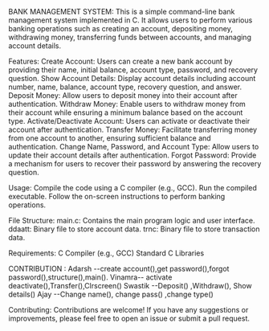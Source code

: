 BANK MANAGEMENT SYSTEM:
This is a simple command-line bank management system implemented in C. It allows users to perform various banking operations such as creating an account, depositing money, withdrawing money, transferring funds between accounts, and managing account details.

Features:
Create Account: Users can create a new bank account by providing their name, initial balance, account type, password, and recovery question.
Show Account Details: Display account details including account number, name, balance, account type, recovery question, and answer.
Deposit Money: Allow users to deposit money into their account after authentication.
Withdraw Money: Enable users to withdraw money from their account while ensuring a minimum balance based on the account type.
Activate/Deactivate Account: Users can activate or deactivate their account after authentication.
Transfer Money: Facilitate transferring money from one account to another, ensuring sufficient balance and authentication.
Change Name, Password, and Account Type: Allow users to update their account details after authentication.
Forgot Password: Provide a mechanism for users to recover their password by answering the recovery question.

Usage:
Compile the code using a C compiler (e.g., GCC).
Run the compiled executable.
Follow the on-screen instructions to perform banking operations.

File Structure:
main.c: Contains the main program logic and user interface.
ddaatt: Binary file to store account data.
trnc: Binary file to store transaction data.

Requirements:
C Compiler (e.g., GCC)
Standard C Libraries

CONTRIBUTION : 
Adarsh --create account(),get password(),forgot password(),structure(),main(). 
Vinamra-- activate deactivate(),Transfer(),Clrscreen() 
Swastik --Deposit() ,Withdraw(), Show details() 
Ajay --Change name(), change pass() ,change type()


Contributing:
Contributions are welcome! If you have any suggestions or improvements, please feel free to open an issue or submit a pull request.
